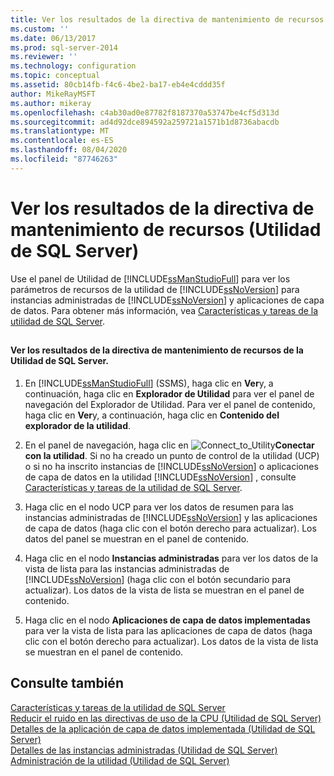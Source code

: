 ```yaml
---
title: Ver los resultados de la directiva de mantenimiento de recursos (Utilidad de SQL Server) | Microsoft Docs
ms.custom: ''
ms.date: 06/13/2017
ms.prod: sql-server-2014
ms.reviewer: ''
ms.technology: configuration
ms.topic: conceptual
ms.assetid: 80cb14fb-f4c6-4be2-ba17-eb4e4cddd35f
author: MikeRayMSFT
ms.author: mikeray
ms.openlocfilehash: c4ab30ad0e87782f8187370a53747be4cf5d313d
ms.sourcegitcommit: ad4d92dce894592a259721a1571b1d8736abacdb
ms.translationtype: MT
ms.contentlocale: es-ES
ms.lasthandoff: 08/04/2020
ms.locfileid: "87746263"
---
```

# <a name="view-resource-health-policy-results-sql-server-utility"></a>Ver los resultados de la directiva de mantenimiento de recursos (Utilidad de SQL Server)
  Use el panel de Utilidad de [!INCLUDE[ssManStudioFull](../../../includes/ssmanstudiofull-md.md)] para ver los parámetros de recursos de la utilidad de [!INCLUDE[ssNoVersion](../../../includes/ssnoversion-md.md)] para instancias administradas de [!INCLUDE[ssNoVersion](../../../includes/ssnoversion-md.md)] y aplicaciones de capa de datos. Para obtener más información, vea [Características y tareas de la utilidad de SQL Server](sql-server-utility-features-and-tasks.md).  
  
##  <a name="SSMSProcedure"></a>  
  
#### <a name="view-sql-server-utility-resource-health-policy-results"></a>Ver los resultados de la directiva de mantenimiento de recursos de la Utilidad de SQL Server.  
  
1.  En [!INCLUDE[ssManStudioFull](../../../includes/ssmanstudiofull-md.md)] (SSMS), haga clic en **Ver**y, a continuación, haga clic en **Explorador de Utilidad** para ver el panel de navegación del Explorador de Utilidad. Para ver el panel de contenido, haga clic en **Ver**y, a continuación, haga clic en **Contenido del explorador de la utilidad**.  
  
2.  En el panel de navegación, haga clic en ![](../../database-engine/media/connect-to-utility.gif "Connect_to_Utility")**Conectar con la utilidad**. Si no ha creado un punto de control de la utilidad (UCP) o si no ha inscrito instancias de [!INCLUDE[ssNoVersion](../../../includes/ssnoversion-md.md)] o aplicaciones de capa de datos en la utilidad [!INCLUDE[ssNoVersion](../../../includes/ssnoversion-md.md)] , consulte [Características y tareas de la utilidad de SQL Server](sql-server-utility-features-and-tasks.md).  
  
3.  Haga clic en el nodo UCP para ver los datos de resumen para las instancias administradas de [!INCLUDE[ssNoVersion](../../../includes/ssnoversion-md.md)] y las aplicaciones de capa de datos (haga clic con el botón derecho para actualizar). Los datos del panel se muestran en el panel de contenido.  
  
4.  Haga clic en el nodo **Instancias administradas** para ver los datos de la vista de lista para las instancias administradas de [!INCLUDE[ssNoVersion](../../../includes/ssnoversion-md.md)] (haga clic con el botón secundario para actualizar). Los datos de la vista de lista se muestran en el panel de contenido.  
  
5.  Haga clic en el nodo **Aplicaciones de capa de datos implementadas** para ver la vista de lista para las aplicaciones de capa de datos (haga clic con el botón derecho para actualizar). Los datos de la vista de lista se muestran en el panel de contenido.  
  
## <a name="see-also"></a>Consulte también  
 [Características y tareas de la utilidad de SQL Server](sql-server-utility-features-and-tasks.md)   
 [Reducir el ruido en las directivas de uso de la CPU &#40;Utilidad de SQL Server&#41;](reduce-noise-in-cpu-utilization-policies-sql-server-utility.md)   
 [Detalles de la aplicación de capa de datos implementada &#40;Utilidad de SQL Server&#41;](../../database-engine/deployed-data-tier-application-details-sql-server-utility.md)   
 [Detalles de las instancias administradas &#40;Utilidad de SQL Server&#41;](../../database-engine/managed-instance-details-sql-server-utility.md)   
 [Administración de la utilidad &#40;Utilidad de SQL Server&#41;](../../database-engine/utility-administration-sql-server-utility.md)  
  
  

